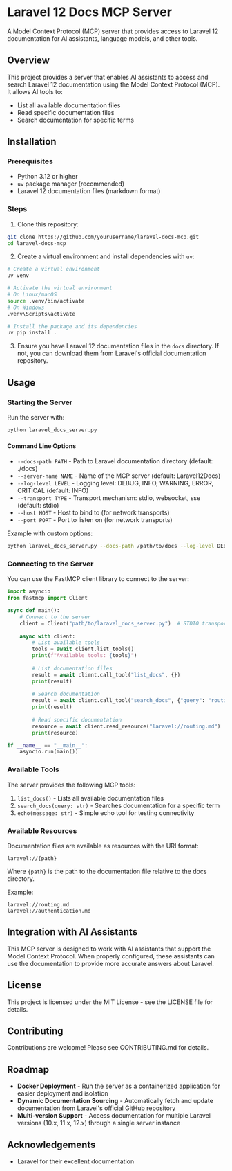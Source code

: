 # Laravel 12 Docs MCP Server

A Model Context Protocol (MCP) server that provides access to Laravel 12 documentation for AI assistants, language models, and other tools.

## Overview

This project provides a server that enables AI assistants to access and search Laravel 12 documentation using the Model Context Protocol (MCP). It allows AI tools to:

- List all available documentation files
- Read specific documentation files
- Search documentation for specific terms

## Installation

### Prerequisites

- Python 3.12 or higher
- `uv` package manager (recommended)
- Laravel 12 documentation files (markdown format)

### Steps

1. Clone this repository:

```bash
git clone https://github.com/yourusername/laravel-docs-mcp.git
cd laravel-docs-mcp
```

2. Create a virtual environment and install dependencies with `uv`:

```bash
# Create a virtual environment
uv venv

# Activate the virtual environment
# On Linux/macOS
source .venv/bin/activate
# On Windows
.venv\Scripts\activate

# Install the package and its dependencies
uv pip install .
```

3. Ensure you have Laravel 12 documentation files in the `docs` directory. If not, you can download them from Laravel's official documentation repository.

## Usage

### Starting the Server

Run the server with:

```bash
python laravel_docs_server.py
```

#### Command Line Options

- `--docs-path PATH` - Path to Laravel documentation directory (default: ./docs)
- `--server-name NAME` - Name of the MCP server (default: Laravel12Docs)
- `--log-level LEVEL` - Logging level: DEBUG, INFO, WARNING, ERROR, CRITICAL (default: INFO)
- `--transport TYPE` - Transport mechanism: stdio, websocket, sse (default: stdio)
- `--host HOST` - Host to bind to (for network transports)
- `--port PORT` - Port to listen on (for network transports)

Example with custom options:

```bash
python laravel_docs_server.py --docs-path /path/to/docs --log-level DEBUG --transport websocket --host localhost --port 8000
```

### Connecting to the Server

You can use the FastMCP client library to connect to the server:

```python
import asyncio
from fastmcp import Client

async def main():
    # Connect to the server
    client = Client("path/to/laravel_docs_server.py")  # STDIO transport
    
    async with client:
        # List available tools
        tools = await client.list_tools()
        print(f"Available tools: {tools}")
        
        # List documentation files
        result = await client.call_tool("list_docs", {})
        print(result)
        
        # Search documentation
        result = await client.call_tool("search_docs", {"query": "routing"})
        print(result)
        
        # Read specific documentation
        resource = await client.read_resource("laravel://routing.md")
        print(resource)

if __name__ == "__main__":
    asyncio.run(main())
```

### Available Tools

The server provides the following MCP tools:

1. `list_docs()` - Lists all available documentation files
2. `search_docs(query: str)` - Searches documentation for a specific term
3. `echo(message: str)` - Simple echo tool for testing connectivity

### Available Resources

Documentation files are available as resources with the URI format:

```
laravel://{path}
```

Where `{path}` is the path to the documentation file relative to the docs directory.

Example:
```
laravel://routing.md
laravel://authentication.md
```

## Integration with AI Assistants

This MCP server is designed to work with AI assistants that support the Model Context Protocol. When properly configured, these assistants can use the documentation to provide more accurate answers about Laravel.

## License

This project is licensed under the MIT License - see the LICENSE file for details.

## Contributing

Contributions are welcome! Please see CONTRIBUTING.md for details.

## Roadmap

- **Docker Deployment** - Run the server as a containerized application for easier deployment and isolation
- **Dynamic Documentation Sourcing** - Automatically fetch and update documentation from Laravel's official GitHub repository
- **Multi-version Support** - Access documentation for multiple Laravel versions (10.x, 11.x, 12.x) through a single server instance

## Acknowledgements

- Laravel for their excellent documentation